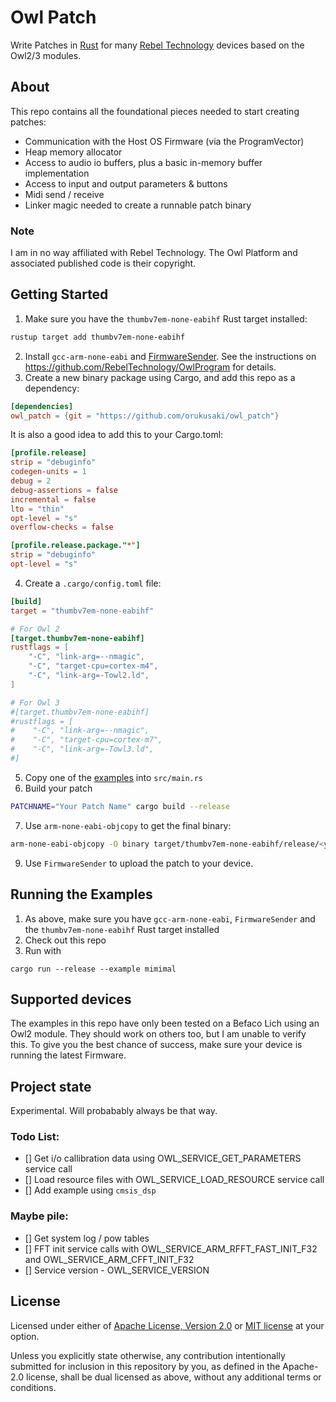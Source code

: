 # Owl Patch
Write Patches in [Rust](https://www.rust-lang.org/) for many [Rebel Technology](https://www.rebeltech.org/) devices based on the Owl2/3 modules.

## About
This repo contains all the foundational pieces needed to start creating patches:
* Communication with the Host OS Firmware (via the ProgramVector)
* Heap memory allocator
* Access to audio io buffers, plus a basic in-memory buffer implementation
* Access to input and output parameters & buttons
* Midi send / receive
* Linker magic needed to create a runnable patch binary

### Note
I am in no way affiliated with Rebel Technology. The Owl Platform and associated published code is their copyright.

## Getting Started

1. Make sure you have the `thumbv7em-none-eabihf` Rust target installed:
```bash
rustup target add thumbv7em-none-eabihf
```
2. Install `gcc-arm-none-eabi` and [FirmwareSender](<https://github.com/pingdynasty/FirmwareSender/releases>). See the instructions on https://github.com/RebelTechnology/OwlProgram for details.
3. Create a new binary package using Cargo, and add this repo as a dependency:
```toml   
[dependencies]
owl_patch = {git = "https://github.com/orukusaki/owl_patch"}
```
It is also a good idea to add this to your Cargo.toml:
```toml
[profile.release]
strip = "debuginfo"
codegen-units = 1
debug = 2
debug-assertions = false
incremental = false
lto = "thin"
opt-level = "s"
overflow-checks = false

[profile.release.package."*"]
strip = "debuginfo"
opt-level = "s"
```
4. Create a `.cargo/config.toml` file:
```toml
[build]
target = "thumbv7em-none-eabihf"

# For Owl 2
[target.thumbv7em-none-eabihf]
rustflags = [
    "-C", "link-arg=--nmagic",
    "-C", "target-cpu=cortex-m4",
    "-C", "link-arg=-Towl2.ld",
]

# For Owl 3
#[target.thumbv7em-none-eabihf]
#rustflags = [
#    "-C", "link-arg=--nmagic",
#    "-C", "target-cpu=cortex-m7",
#    "-C", "link-arg=-Towl3.ld",
#]
```
5. Copy one of the [examples](examples) into `src/main.rs`
6. Build your patch
```bash
PATCHNAME="Your Patch Name" cargo build --release
```
7. Use `arm-none-eabi-objcopy` to get the final binary:
```bash
arm-none-eabi-objcopy -O binary target/thumbv7em-none-eabihf/release/<your_patch> target/thumbv7em-none-eabihf/release/<your_patch>.bin
```
9. Use `FirmwareSender` to upload the patch to your device.

## Running the Examples

1. As above, make sure you have `gcc-arm-none-eabi`, `FirmwareSender` and the `thumbv7em-none-eabihf` Rust target installed
2. Check out this repo
3. Run with
```
cargo run --release --example mimimal
```

## Supported devices
The examples in this repo have only been tested on a Befaco Lich using an Owl2 module.  They should work on others too, but I am unable to verify this.  To give you the best chance of success, make sure your device is running the latest Firmware.

## Project state
Experimental. Will probabably always be that way.

### Todo List:

- [] Get i/o callibration data using OWL_SERVICE_GET_PARAMETERS service call
- [] Load resource files with OWL_SERVICE_LOAD_RESOURCE service call
- [] Add example using `cmsis_dsp`

### Maybe pile:

- [] Get system log / pow tables
- [] FFT init service calls with OWL_SERVICE_ARM_RFFT_FAST_INIT_F32 and OWL_SERVICE_ARM_CFFT_INIT_F32
- [] Service version - OWL_SERVICE_VERSION

## License

Licensed under either of <a href="LICENSE-APACHE">Apache License, Version 2.0</a>
or <a href="LICENSE-MIT">MIT license</a> at your option.

Unless you explicitly state otherwise, any contribution intentionally submitted
for inclusion in this repository by you, as defined in the Apache-2.0 license,
shall be dual licensed as above, without any additional terms or conditions.